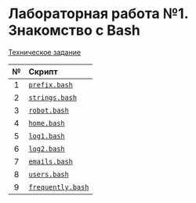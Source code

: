 # Лабораторная работа №1. Знакомство с Bash

[Техническое задание](os-lite1.pdf)

| № | Скрипт                               |
|:-:|:-------------------------------------|
| 1 | [`prefix.bash`](prefix.bash)         |
| 2 | [`strings.bash`](strings.bash)       |
| 3 | [`robot.bash`](robot.bash)           |
| 4 | [`home.bash`](home.bash)             |
| 5 | [`log1.bash`](log1.bash)             |
| 6 | [`log2.bash`](log1.bash)             |
| 7 | [`emails.bash`](emails.bash)         |
| 8 | [`users.bash`](users.bash)           |
| 9 | [`frequently.bash`](frequently.bash) |
